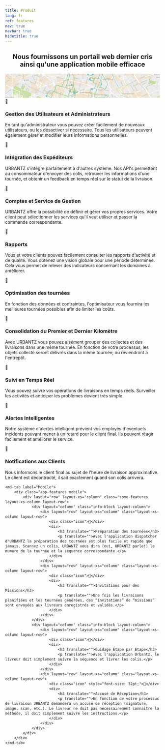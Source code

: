```yaml
---
title: Produit
lang: fr
ref: features
nav: true
navbar: true
hidetitle: true
---
```


<h2 align="center">Nous fournissons un portail web dernier cris ainsi qu'une application mobile efficace</h2>
<img src="/img/product.png">
<md-tabs md-dynamic-height md-center-tabs md-border-bottom>
    <md-tab label="Web">
        <div class="app-features">
            <div layout="row" layout-xs="column" class="some-features layout-xs-column layout-row">
                <div layout="column" class="info-block layout-column">
                    <div layout="row" layout-xs="column" class="layout-xs-column layout-row">
                        <div class="icon"></div>
                        <div>
                            <h3 translate="">Gestion des Utilisateurs et Administrateurs</h3>
                            <p translate="">En tant qu'administrateur vous pouvez créer facilement de nouveaux utilisateurs, ou les désactiver si nécessaire.  Tous les utilisateurs peuvent également gérer et modifier leurs informations personnelles.</p>
                        </div>
                    </div>
                    <div layout="row" layout-xs="column" class="layout-xs-column layout-row">
                        <div class="icon"></div>
                        <div>
                            <h3 translate="">Intégration des Expéditeurs</h3>
                            <p translate="">URBANTZ s'intègre parfaitement à d'autres système. Nos API's permettent au consommateur d'envoyer des colis, retrouver les informations d'une tournée, et obtenir un feedback en temps réel sur le statut de la livraison.</p>
                        </div>
                    </div>
                    <div layout="row" layout-xs="column" class="layout-xs-column layout-row">
                        <div class="icon"></div>
                        <div>
                            <h3 translate="">Comptes et Service de Gestion</h3>
                            <p translate="">URBANTZ offre la possibilité de définir et gérer vos propres services. Votre client peut sélectionner les services qu'il veut utiliser et passer la commande correspondante.</p>
                        </div>
                    </div>
                    <div layout="row" layout-xs="column" class="layout-xs-column layout-row">
                        <div class="icon"></div>
                        <div>
                            <h3 translate="">Rapports</h3>
                            <p translate="">Vous et votre clients pouvez facilement consulter les rapports d'activité et de qualité. Vous obtenez une vision globale pour une période déterminée. Cela vous permet de relever des indicateurs concernant les domaines à améliorer.</p>
                        </div>
                    </div>
                </div>
                <div layout="column" class="info-block layout-column">
                    <div layout="row" layout-xs="column" class="layout-xs-column layout-row">
                        <div class="icon"></div>
                        <div>
                            <h3 translate="">Optimisation des tournées</h3>
                            <p translate="">En fonction des données et contraintes, l'optimisateur vous fournira les meilleures tournées possibles afin de limiter les coûts.</p>
                        </div>
                    </div>
                    <div layout="row" layout-xs="column" class="layout-xs-column layout-row">
                        <div class="icon"></div>
                        <div>
                            <h3 translate="">Consolidation du Premier et Dernier Kilomètre</h3>
                            <p translate="">Avec URBANTZ vous pouvez aisément grouper des collectes et des livraisons dans une même tournée.  En fonction de votre processus, les objets collecté seront délivrés dans la même tournée, ou reviendront à l'entrepôt.</p>
                        </div>
                    </div>
                    <div layout="row" layout-xs="column" class="layout-xs-column layout-row">
                        <div class="icon"></div>
                        <div>
                            <h3 translate="">Suivi en Temps Réel</h3>
                            <p translate="">Vous pouvez suivre vos opérations de livraisons en temps réels. Surveiller les activités et anticiper les problèmes devient très simple.</p>
                        </div>
                    </div>
                    <div layout="row" layout-xs="column" class="layout-xs-column layout-row">
                        <div class="icon"></div>
                        <div>
                            <h3 translate="">Alertes Intelligentes</h3>
                            <p translate="">Notre système d'alertes intelligent prévient vos employés d'eventuels incidents pouvant mener à un retard pour le client final. Ils peuvent réagir facilement et améliorer le service.</p>
                        </div>
                    </div>
                    <div layout="row" layout-xs="column" class="layout-xs-column layout-row">
                        <div class="icon"></div>
                        <div>
                            <h3 translate="">Notifications aux Clients</h3>
                            <p translate="">Nous informons le client final au sujet de l'heure de livraison approximative. Le client est décontracté, il sait exactement quand son colis arrivera.</p>
                        </div>
                    </div>
                </div>
            </div>
        </div>
    </md-tab>

    <md-tab label="Mobile">
        <div class="app-features mobile">
            <div layout="row" layout-xs="column" class="some-features layout-xs-column layout-row">
                <div layout="column" class="info-block layout-column">
                    <div layout="row" layout-xs="column" class="layout-xs-column layout-row">
                        <div class="icon"></div>
                        <div>
                            <h3 translate="">Préparation des tournées</h3>
                            <p translate="">Avec l'application dispatcher d'URBANTZ la préparation des tournées est plus facile et rapide que jamais. Scannez un colis, URBANTZ vous dira (oui, URBANTZ parle!) le numéro de la tournée et la séquence correspondante.</p>
                        </div>
                    </div>
                    <div layout="row" layout-xs="column" class="layout-xs-column layout-row">
                        <div class="icon"></div>
                        <div>
                            <h3 translate="">Invitations pour des Missions</h3>
                            <p translate="">Une fois les livraisons planifiées et les tournées générées, des “invitations” de “missions” sont envoyées aux livreurs enregistrés et validés.</p>
                        </div>
                    </div>
                </div>
                <div layout="column" class="info-block layout-column">
                    <div layout="row" layout-xs="column" class="layout-xs-column layout-row">
                        <div class="icon"></div>
                        <div>
                            <h3 translate="">Guidage Etape par Etape</h3>
                            <p translate="">Avec l'application Urbantz, le livreur doit simplement suivre la séquence et livrer les colis.</p>
                        </div>
                    </div>
                    <div layout="row" layout-xs="column" class="layout-xs-column layout-row">
                        <div class="icon" style="font-size: 32pt;"></div>
                        <div>
                            <h3 translate="">Accusé de Réception</h3>
                            <p translate="">En fonction de votre processus de livraison URBANTZ demandera un accusé de réception (signature, image, scan, etc.). Le livreur ne doit pas nécessairement connaitre la méthode, il doit simplement suivre les instructions.</p>
                        </div>
                    </div>
                </div>
            </div>
        </div>
    </md-tab>
</md-tabs>